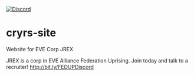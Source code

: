 [![Discord](https://img.shields.io/discord/630805507782868992.svg?label=&logo=discord&logoColor=ffffff&color=7389D8&labelColor=6A7EC2)](https://discord.gg/GghbTQA)

# cryrs-site
Website for EVE Corp JREX

JREX is a corp in EVE Alliance Federation Uprising. Join today and talk to a recruiter! http://bit.ly/FEDUPDiscord
